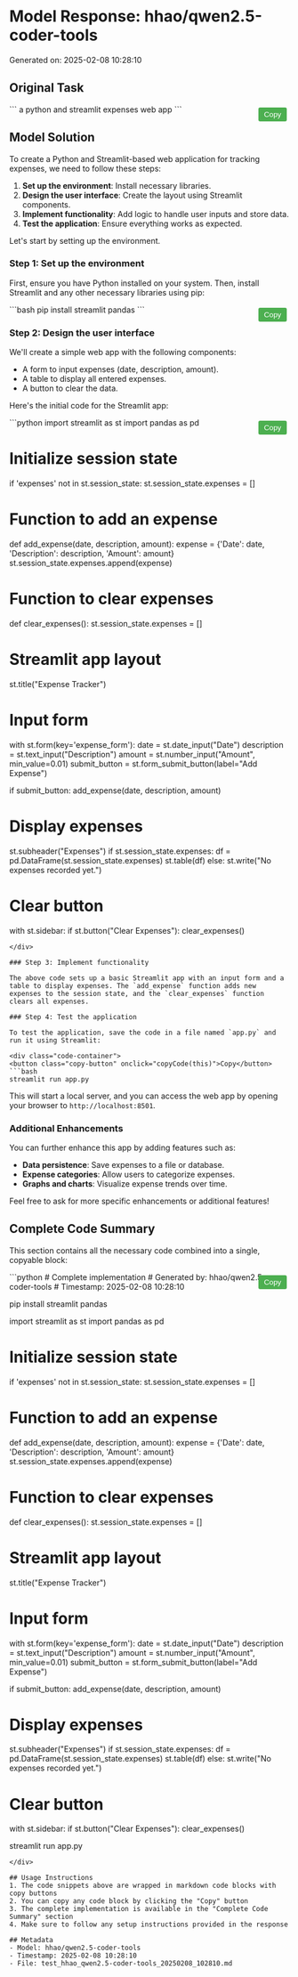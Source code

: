 # Model Response: hhao/qwen2.5-coder-tools
Generated on: 2025-02-08 10:28:10


<style>
.copy-button {
    position: absolute;
    top: 5px;
    right: 5px;
    padding: 5px 10px;
    background-color: #4CAF50;
    color: white;
    border: none;
    border-radius: 3px;
    cursor: pointer;
    z-index: 1;
}
.code-container {
    position: relative;
    margin: 10px 0;
}
.copy-button:hover {
    background-color: #45a049;
}
.copy-button:active {
    background-color: #3d8b40;
}
</style>

<script>
function copyCode(buttonElement) {
    const codeBlock = buttonElement.parentElement.querySelector('code');
    const range = document.createRange();
    range.selectNode(codeBlock);
    window.getSelection().removeAllRanges();
    window.getSelection().addRange(range);
    try {
        document.execCommand('copy');
        buttonElement.textContent = 'Copied!';
        setTimeout(() => {
            buttonElement.textContent = 'Copy';
        }, 2000);
    } catch(e) {
        console.error('Failed to copy text:', e);
        buttonElement.textContent = 'Failed to copy';
    }
    window.getSelection().removeAllRanges();
}
</script>


## Original Task
<div class="code-container">
<button class="copy-button" onclick="copyCode(this)">Copy</button>
```
a python and streamlit expenses web app
```
</div>

## Model Solution
To create a Python and Streamlit-based web application for tracking expenses, we need to follow these steps:

1. **Set up the environment**: Install necessary libraries.
2. **Design the user interface**: Create the layout using Streamlit components.
3. **Implement functionality**: Add logic to handle user inputs and store data.
4. **Test the application**: Ensure everything works as expected.

Let's start by setting up the environment.

### Step 1: Set up the environment

First, ensure you have Python installed on your system. Then, install Streamlit and any other necessary libraries using pip:

<div class="code-container">
<button class="copy-button" onclick="copyCode(this)">Copy</button>
```bash
pip install streamlit pandas
```
</div>

### Step 2: Design the user interface

We'll create a simple web app with the following components:
- A form to input expenses (date, description, amount).
- A table to display all entered expenses.
- A button to clear the data.

Here's the initial code for the Streamlit app:

<div class="code-container">
<button class="copy-button" onclick="copyCode(this)">Copy</button>
```python
import streamlit as st
import pandas as pd

# Initialize session state
if 'expenses' not in st.session_state:
    st.session_state.expenses = []

# Function to add an expense
def add_expense(date, description, amount):
    expense = {'Date': date, 'Description': description, 'Amount': amount}
    st.session_state.expenses.append(expense)

# Function to clear expenses
def clear_expenses():
    st.session_state.expenses = []

# Streamlit app layout
st.title("Expense Tracker")

# Input form
with st.form(key='expense_form'):
    date = st.date_input("Date")
    description = st.text_input("Description")
    amount = st.number_input("Amount", min_value=0.01)
    submit_button = st.form_submit_button(label="Add Expense")

if submit_button:
    add_expense(date, description, amount)

# Display expenses
st.subheader("Expenses")
if st.session_state.expenses:
    df = pd.DataFrame(st.session_state.expenses)
    st.table(df)
else:
    st.write("No expenses recorded yet.")

# Clear button
with st.sidebar:
    if st.button("Clear Expenses"):
        clear_expenses()
```
</div>

### Step 3: Implement functionality

The above code sets up a basic Streamlit app with an input form and a table to display expenses. The `add_expense` function adds new expenses to the session state, and the `clear_expenses` function clears all expenses.

### Step 4: Test the application

To test the application, save the code in a file named `app.py` and run it using Streamlit:

<div class="code-container">
<button class="copy-button" onclick="copyCode(this)">Copy</button>
```bash
streamlit run app.py
```
</div>

This will start a local server, and you can access the web app by opening your browser to `http://localhost:8501`.

### Additional Enhancements

You can further enhance this app by adding features such as:
- **Data persistence**: Save expenses to a file or database.
- **Expense categories**: Allow users to categorize expenses.
- **Graphs and charts**: Visualize expense trends over time.

Feel free to ask for more specific enhancements or additional features!

## Complete Code Summary
This section contains all the necessary code combined into a single, copyable block:

<div class="code-container">
<button class="copy-button" onclick="copyCode(this)">Copy</button>
```python
# Complete implementation
# Generated by: hhao/qwen2.5-coder-tools
# Timestamp: 2025-02-08 10:28:10

pip install streamlit pandas


import streamlit as st
import pandas as pd

# Initialize session state
if 'expenses' not in st.session_state:
    st.session_state.expenses = []

# Function to add an expense
def add_expense(date, description, amount):
    expense = {'Date': date, 'Description': description, 'Amount': amount}
    st.session_state.expenses.append(expense)

# Function to clear expenses
def clear_expenses():
    st.session_state.expenses = []

# Streamlit app layout
st.title("Expense Tracker")

# Input form
with st.form(key='expense_form'):
    date = st.date_input("Date")
    description = st.text_input("Description")
    amount = st.number_input("Amount", min_value=0.01)
    submit_button = st.form_submit_button(label="Add Expense")

if submit_button:
    add_expense(date, description, amount)

# Display expenses
st.subheader("Expenses")
if st.session_state.expenses:
    df = pd.DataFrame(st.session_state.expenses)
    st.table(df)
else:
    st.write("No expenses recorded yet.")

# Clear button
with st.sidebar:
    if st.button("Clear Expenses"):
        clear_expenses()


streamlit run app.py

```
</div>

## Usage Instructions
1. The code snippets above are wrapped in markdown code blocks with copy buttons
2. You can copy any code block by clicking the "Copy" button
3. The complete implementation is available in the "Complete Code Summary" section
4. Make sure to follow any setup instructions provided in the response

## Metadata
- Model: hhao/qwen2.5-coder-tools
- Timestamp: 2025-02-08 10:28:10
- File: test_hhao_qwen2.5-coder-tools_20250208_102810.md
